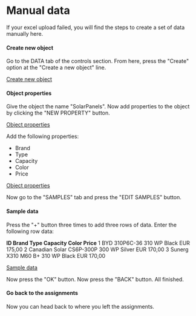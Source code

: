 # Manual data
If your excel upload failed, you will find the steps to create a set of data manually here.

#### Create new object
Go to the DATA tab of the controls section. From here, press the "Create" option at the "Create a new object" line.

[Create new object](https://github.com/Innov8ion-developer/SAP_Build_Assignments/blob/master/img/manualData1.png)

#### Object properties
Give the object the name "SolarPanels". Now add properties to the object by clicking the "NEW PROPERTY" button. 

[Object properties](https://github.com/Innov8ion-developer/SAP_Build_Assignments/blob/master/img/manualData2.png)

Add the following properties:

+ Brand
+ Type
+ Capacity
+ Color
+ Price

[Object properties](https://github.com/Innov8ion-developer/SAP_Build_Assignments/blob/master/img/manualData3.png)

Now go to the "SAMPLES" tab and press the "EDIT SAMPLES" button.

#### Sample data
Press the "+" button three times to add three rows of data. Enter the following row data:

**ID Brand           Type        Capacity   Color   Price**
 1    BYD             310P6C-36   310 WP     Black   EUR 175,00
 2    Canadian Solar  CS6P-300P   300 WP     Silver  EUR 170,00
 3    Sunerg          X310 M60 B+ 310 WP     Black   EUR 170,00

[Sample data](https://github.com/Innov8ion-developer/SAP_Build_Assignments/blob/master/img/manualData4.png)

Now press the "OK" button. Now press the "BACK" button. All finished.

#### Go back to the assignments
Now you can head back to where you left the assignments.


